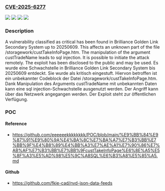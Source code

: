 ### [CVE-2025-6277](https://cve.mitre.org/cgi-bin/cvename.cgi?name=CVE-2025-6277)
![](https://img.shields.io/static/v1?label=Product&message=Golden%20Link%20Secondary%20System&color=blue)
![](https://img.shields.io/static/v1?label=Version&message=20250609%20&color=brightgreen)
![](https://img.shields.io/static/v1?label=Vulnerability&message=Injection&color=brightgreen)
![](https://img.shields.io/static/v1?label=Vulnerability&message=SQL%20Injection&color=brightgreen)

### Description

A vulnerability classified as critical has been found in Brilliance Golden Link Secondary System up to 20250609. This affects an unknown part of the file /storagework/custTakeInfoPage.htm. The manipulation of the argument custTradeName leads to sql injection. It is possible to initiate the attack remotely. The exploit has been disclosed to the public and may be used.
Es wurde eine Schwachstelle in Brilliance Golden Link Secondary System bis 20250609 entdeckt. Sie wurde als kritisch eingestuft. Hiervon betroffen ist ein unbekannter Codeblock der Datei /storagework/custTakeInfoPage.htm. Dank Manipulation des Arguments custTradeName mit unbekannten Daten kann eine sql injection-Schwachstelle ausgenutzt werden. Der Angriff kann über das Netzwerk angegangen werden. Der Exploit steht zur öffentlichen Verfügung.

### POC

#### Reference
- https://github.com/eeeeeekkkkkkkk/POC/blob/main/%E9%BB%84%E9%87%91%E9%80%9A%E4%BA%8C%E7%BA%A7%E7%B3%BB%E7%BB%9F%E4%B8%89%E4%BB%A3%E7%AE%A1%E7%90%86%E7%AB%AF%E7%B3%BB%E7%BB%9FcustTakeInfoPage%E6%8E%A5%E5%8F%A3%E5%AD%98%E5%9C%A8SQL%E6%B3%A8%E5%85%A5.md

#### Github
- https://github.com/fkie-cad/nvd-json-data-feeds

